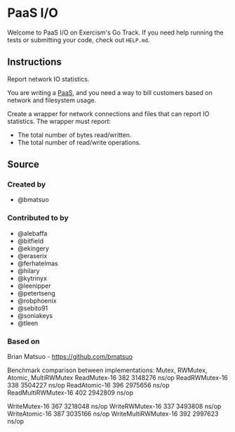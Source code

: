 # PaaS I/O

Welcome to PaaS I/O on Exercism's Go Track.
If you need help running the tests or submitting your code, check out `HELP.md`.

## Instructions

Report network IO statistics.

You are writing a [PaaS][paas], and you need a way to bill customers based on network and filesystem usage.

Create a wrapper for network connections and files that can report IO statistics.
The wrapper must report:

- The total number of bytes read/written.
- The total number of read/write operations.

[paas]: https://en.wikipedia.org/wiki/Platform_as_a_service

## Source

### Created by

- @bmatsuo

### Contributed to by

- @alebaffa
- @bitfield
- @ekingery
- @eraserix
- @ferhatelmas
- @hilary
- @kytrinyx
- @leenipper
- @petertseng
- @robphoenix
- @sebito91
- @soniakeys
- @tleen

### Based on

Brian Matsuo - https://github.com/bmatsuo


Benchmark comparison between implementations: Mutex, RWMutex, Atomic, MultiRWMutex
ReadMutex-16            	     382	   3148276 ns/op
ReadRWMutex-16          	     338	   3504227 ns/op
ReadAtomic-16           	     396	   2975656 ns/op
ReadMultiRWMutex-16     	     402	   2942809 ns/op

WriteMutex-16           	     367	   3218048 ns/op
WriteRWMutex-16         	     337	   3493808 ns/op
WriteAtomic-16          	     387	   3035166 ns/op
WriteMultiRWMutex-16    	     392	   2997623 ns/op

